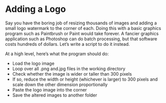 # Adding a Logo

Say you have the boring job of resizing thousands of images and adding a small logo watermark to the corner of each. Doing this with a basic graphics program such as Paintbrush or Paint would take forever. A fancier graphics application such as Photoshop can do batch processing, but that software costs hundreds of dollars. Let’s write a script to do it instead.

At a high level, here’s what the program should do:
- Load the logo image
- Loop over all .png and.jpg files in the working directory
- Check whether the image is wider or taller than 300 pixels
- If so, reduce the width or height (whichever is larger) to 300 pixels and scale down the other dimension proportionally
- Paste the logo image into the corner
- Save the altered images to another folder
